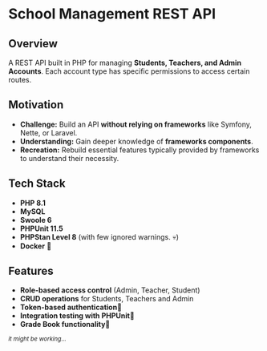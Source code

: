 
# School Management REST API

## Overview  
A REST API built in PHP for managing **Students, Teachers, and Admin Accounts**. Each account type has specific permissions to access certain routes.  

## Motivation  
- **Challenge:** Build an API **without relying on frameworks** like Symfony, Nette, or Laravel.  
- **Understanding:** Gain deeper knowledge of **frameworks components**.  
- **Recreation:** Rebuild essential features typically provided by frameworks to understand their necessity.  

## Tech Stack  
- **PHP 8.1**  
- **MySQL**  
- **Swoole 6**   
- **PHPUnit 11.5** 
- **PHPStan Level 8** (with few ignored warnings. 💀) 
- **Docker** 🐋

## Features  
- **Role-based access control** (Admin, Teacher, Student)  
- **CRUD operations** for Students, Teachers and Admin
- **Token-based authentication**🍪
- **Integration testing with PHPUnit**🔧 
- **Grade Book functionality**📖

<sub><i>it might be working...</i></sub>
